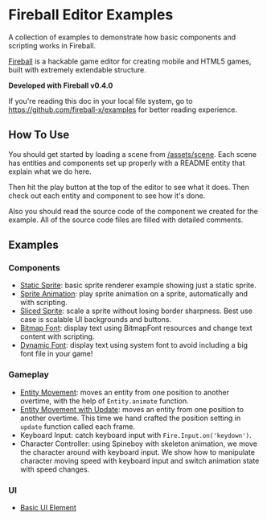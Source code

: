 # Fireball Editor Examples

A collection of examples to demonstrate how basic components and scripting works in Fireball.

[Fireball](https://github.com/fireball-x/fireball) is a hackable game editor for creating mobile and HTML5 games, built with extremely extendable structure.

**Developed with Fireball v0.4.0**

If you're reading this doc in your local file system, go to https://github.com/fireball-x/examples for better reading experience.


## How To Use

You should get started by loading a scene from [/assets/scene](/assets/scene). Each scene has entities and components set up properly with a README entity that explain what we do here.

Then hit the play button at the top of the editor to see what it does. Then check out each entity and component to see how it's done.

Also you should read the source code of the component we created for the example. All of the source code files are filled with detailed comments.

## Examples

### Components

- [Static Sprite](/guides/components/static_sprite.md): basic sprite renderer example showing just a static sprite.
- [Sprite Animation](/guides/components/sprite_animation.md): play sprite animation on a sprite, automatically and with scripting.
- [Sliced Sprite](/guides/components/sliced_sprite.md): scale a sprite without losing border sharpness. Best use case is scalable UI backgrounds and buttons.
- [Bitmap Font](/guides/components/bitmap_font.md): display text using BitmapFont resources and change text content with scripting.
- [Dynamic Font](/guides/components/dynamic_font.md): display text using system font to avoid including a big font file in your game!

### Gameplay

- [Entity Movement](/guides/gameplay/entity_movement.md): moves an entity from one position to another overtime, with the help of `Entity.animate` function.
- [Entity Movement with Update](/guides/gameplay/entity_movement_update.md): moves an entity from one position to another overtime. This time we hand crafted the position setting in `update` function called each frame.
- Keyboard Input: catch keyboard input with `Fire.Input.on('keydown')`.
- Character Controller: using Spineboy with skeleton animation, we move the character around with keyboard input. We show how to manipulate character moving speed with keyboard input and switch animation state with speed changes. 

### UI

- [Basic UI Element](/guides/ui/basic_ui.md)
